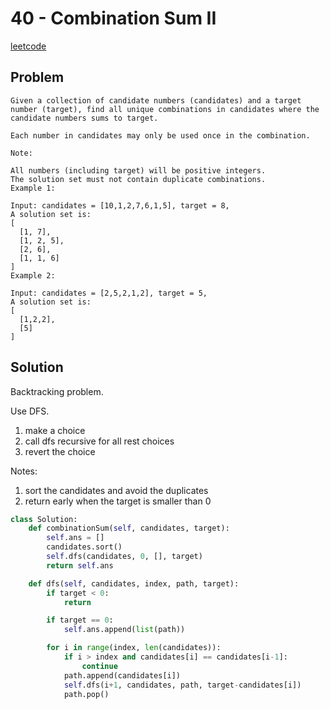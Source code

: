 # 40 - Combination Sum II

[leetcode](https://leetcode.com/problems/combination-sum-ii/)

## Problem

    Given a collection of candidate numbers (candidates) and a target number (target), find all unique combinations in candidates where the candidate numbers sums to target.
    
    Each number in candidates may only be used once in the combination.
    
    Note:
    
    All numbers (including target) will be positive integers.
    The solution set must not contain duplicate combinations.
    Example 1:
    
    Input: candidates = [10,1,2,7,6,1,5], target = 8,
    A solution set is:
    [
      [1, 7],
      [1, 2, 5],
      [2, 6],
      [1, 1, 6]
    ]
    Example 2:
    
    Input: candidates = [2,5,2,1,2], target = 5,
    A solution set is:
    [
      [1,2,2],
      [5]
    ]

## Solution

Backtracking problem.

Use DFS.

1.  make a choice
2.  call dfs recursive for all rest choices
3.  revert the choice

Notes:

1.  sort the candidates and avoid the duplicates
2.  return early when the target is smaller than 0

```python
class Solution:
    def combinationSum(self, candidates, target):
        self.ans = []
        candidates.sort()
        self.dfs(candidates, 0, [], target)
        return self.ans

    def dfs(self, candidates, index, path, target):
        if target < 0:
            return

        if target == 0:
            self.ans.append(list(path))

        for i in range(index, len(candidates)):
            if i > index and candidates[i] == candidates[i-1]:
                continue
            path.append(candidates[i])
            self.dfs(i+1, candidates, path, target-candidates[i])
            path.pop()
```
